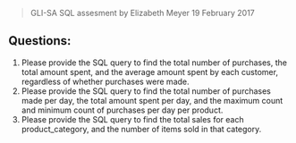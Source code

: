 > GLI-SA SQL assesment by Elizabeth Meyer 19 February 2017

## Questions:
 
1. Please provide the SQL query to find the total number of purchases, the total amount spent, and the average amount spent by each customer, regardless of whether purchases were made.
1. Please provide the SQL query to find the total number of purchases made per day, the total amount spent per day, and the maximum count and minimum count of purchases per day per product.
1. Please provide the SQL query to find the total sales for each product_category, and the number of items sold in that category.


